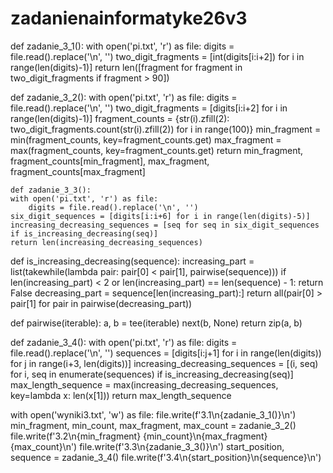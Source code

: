 # zadanienainformatyke26v3

def zadanie_3_1():
    with open('pi.txt', 'r') as file:
        digits = file.read().replace('\n', '')
    two_digit_fragments = [int(digits[i:i+2]) for i in range(len(digits)-1)]
    return len([fragment for fragment in two_digit_fragments if fragment > 90])


def zadanie_3_2():
    with open('pi.txt', 'r') as file:
        digits = file.read().replace('\n', '')
    two_digit_fragments = [digits[i:i+2] for i in range(len(digits)-1)]
    fragment_counts = {str(i).zfill(2): two_digit_fragments.count(str(i).zfill(2)) for i in range(100)}
    min_fragment = min(fragment_counts, key=fragment_counts.get)
    max_fragment = max(fragment_counts, key=fragment_counts.get)
    return min_fragment, fragment_counts[min_fragment], max_fragment, fragment_counts[max_fragment]


    def zadanie_3_3():
    with open('pi.txt', 'r') as file:
        digits = file.read().replace('\n', '')
    six_digit_sequences = [digits[i:i+6] for i in range(len(digits)-5)]
    increasing_decreasing_sequences = [seq for seq in six_digit_sequences if is_increasing_decreasing(seq)]
    return len(increasing_decreasing_sequences)

def is_increasing_decreasing(sequence):
    increasing_part = list(takewhile(lambda pair: pair[0] < pair[1], pairwise(sequence)))
    if len(increasing_part) < 2 or len(increasing_part) == len(sequence) - 1:
        return False
    decreasing_part = sequence[len(increasing_part):]
    return all(pair[0] > pair[1] for pair in pairwise(decreasing_part))

def pairwise(iterable):
    a, b = tee(iterable)
    next(b, None)
    return zip(a, b)



def zadanie_3_4():
    with open('pi.txt', 'r') as file:
        digits = file.read().replace('\n', '')
    sequences = [digits[i:j+1] for i in range(len(digits)) for j in range(i+3, len(digits))]
    increasing_decreasing_sequences = [(i, seq) for i, seq in enumerate(sequences) if is_increasing_decreasing(seq)]
    max_length_sequence = max(increasing_decreasing_sequences, key=lambda x: len(x[1]))
    return max_length_sequence



with open('wyniki3.txt', 'w') as file:
    file.write(f'3.1\n{zadanie_3_1()}\n')
    min_fragment, min_count, max_fragment, max_count = zadanie_3_2()
    file.write(f'3.2\n{min_fragment} {min_count}\n{max_fragment} {max_count}\n')
    file.write(f'3.3\n{zadanie_3_3()}\n')
    start_position, sequence = zadanie_3_4()
    file.write(f'3.4\n{start_position}\n{sequence}\n')
